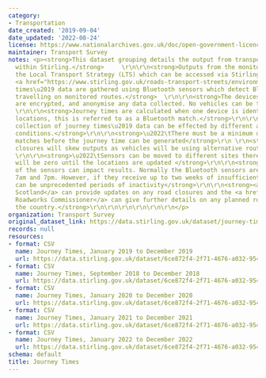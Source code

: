 ```yaml
---
category:
- Transportation
date_created: '2019-09-04'
date_updated: '2022-08-24'
license: https://www.nationalarchives.gov.uk/doc/open-government-licence/version/3/
maintainer: Transport Survey
notes: <p><strong>This dataset grouping details the output from transport monitoring
  within Stirling.</strong>     \r\n\r\n<strong>Outputs from the monitors feed into
  the Local Transport Strategy (LTS) which can be accessed via Stirling Council\u2019s
  <a href="https://www.stirling.gov.uk/roads-transport-streets/environment-friendly-transport/local-transport-strategy-documents/">website</a>.</strong>\r\n\r\n<strong>Journey
  times\u2019 data are gathered using Bluetooth sensors which detect Bluetooth devices
  travelling on monitored routes.</strong>  \r\n\r\n<strong>The devices that are used
  are encrypted, and anonymise any data collected. No vehicles can be traced.</strong>
  \r\n\r\n<strong>Journey times are calculated when one device is identified at two
  locations, this is referred to as a Bluetooth match.</strong>\r\n\r\n<strong>The
  collection of journey times\u2019 data can be effected by different activities and
  conditions.</strong>\r\n\r\n<strong>\u2022\tThere must be a minimum of five Bluetooth
  matches before the journey time can be generated</strong>\r\n \r\n<strong>\u2022\tRoad
  closures will skew outputs as vehicles will be using alternative routes</strong>
  \r\n\r\n<strong>\u2022\tSensors can be moved to different sites therefore results
  will be zero until the locations are updated </strong>\r\n\r\n<strong>\u2022\tActivity
  of the sensors can impact results. Normally the Bluetooth sensors are active between
  7am and 7pm. However, if they receive up to two weeks of insufficient sunlight there
  can be unprecedented periods of inactivity</strong>\r\n\r\n<strong><a href="https://trafficscotland.org/">Traffic
  Scotland</a> can provide updates on any road closures and the <a href="https://www.roadworksscotland.org/">Scottish
  Roadworks Commissioner</a> can give further details on any planned roadworks throughout
  the country.</strong>\r\n\r\n\r\n\r\n\r\n\r\n</p>
organization: Transport Survey
original_dataset_link: https://data.stirling.gov.uk/dataset/journey-times
records: null
resources:
- format: CSV
  name: Journey Times, January 2019 to December 2019
  url: https://data.stirling.gov.uk/dataset/6ce872f4-2f71-4676-a032-9547f94782d7/resource/0e2eb140-c3c9-4312-8508-ebeb321a4de7/download/20210816-journey-times-jan-19-to-dec-19-v1.0.csv
- format: CSV
  name: Journey Times, September 2018 to December 2018
  url: https://data.stirling.gov.uk/dataset/6ce872f4-2f71-4676-a032-9547f94782d7/resource/3ef1b31a-898e-40fa-8a26-eb1eb05a2c88/download/20210816-46-routes-2018-v4.csv
- format: CSV
  name: Journey Times, January 2020 to December 2020
  url: https://data.stirling.gov.uk/dataset/6ce872f4-2f71-4676-a032-9547f94782d7/resource/fde51662-8043-4d14-8a6b-867c75484178/download/20210816-journey-times-jan-2020-to-dec-2020-v1.0.csv
- format: CSV
  name: Journey Times, January 2021 to December 2021
  url: https://data.stirling.gov.uk/dataset/6ce872f4-2f71-4676-a032-9547f94782d7/resource/fe9a4c6f-0d1e-4e89-975a-4948aa790a73/download/20220824-stirling-council-journey-times-jan-2021-to-dec-2021.csv
- format: CSV
  name: Journey Times, January 2022 to December 2022
  url: https://data.stirling.gov.uk/dataset/6ce872f4-2f71-4676-a032-9547f94782d7/resource/8feb7b39-9426-4167-b4b2-7487b83f99d1/download/20220824-stirling-council-journey-times-jan-2022-to-dec-2022.csv
schema: default
title: Journey Times
---
```

